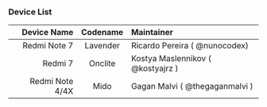### Device List ###
Device Name | Codename | Maintainer
----------------:|:---------------:|:-----
Redmi Note 7    | Lavender | Ricardo Pereira ( @nunocodex)
Redmi 7         | Onclite  | Kostya Maslennikov ( @kostyajrz )
Redmi Note 4/4X | Mido     | Gagan Malvi ( @thegaganmalvi )
